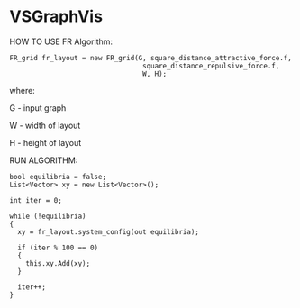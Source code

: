# VSGraphVis
HOW TO USE FR Algorithm:

    FR_grid fr_layout = new FR_grid(G, square_distance_attractive_force.f, 
                                     square_distance_repulsive_force.f, 
                                     W, H);
                                     
where:

  G - input graph

  W - width of layout

  H - height of layout

RUN ALGORITHM:

    bool equilibria = false;
    List<Vector> xy = new List<Vector>();

    int iter = 0;

    while (!equilibria)
    {
      xy = fr_layout.system_config(out equilibria);

      if (iter % 100 == 0)
      {
        this.xy.Add(xy);
      }

      iter++;
    }
